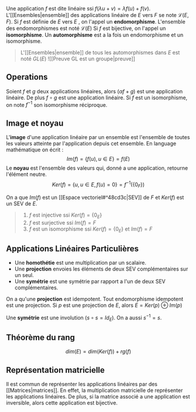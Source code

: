Une application $f$ est dite linéaire ssi $f(\lambda u + v) = \lambda f(u) + f(v)$.
L'[[Ensembles|ensemble]] des applications linéaire de $E$ vers $F$ se note $\mathcal{L}(E, F)$.
Si $f$ est définie de $E$ vers $E$ , on l'appel un **endomorphisme**. L'ensemble des endomorphismes est noté $\mathcal{L}(E)$ 
Si $f$ est bijective, on l'appel un **isomorphisme**.
Un **automorphisme** est a la fois un endomorphisme et un isomorphisme.

>L'[[Ensembles|ensemble]]  de tous les automorphismes dans $E$  est noté  $GL(E)$ ![[Preuve GL est un groupe|preuve]]

## Operations
Soient $f$ et $g$ deux applications linéaires, alors $(\alpha f + g)$ est une application linéaire.
De plus $f \circ g$ est une application linéaire. 
Si $f$ est un isomorphisme, on note $f^{-1}$ son isomorphisme réciproque. 

## Image et noyau
L'**image** d'une application linéaire par un ensemble est l'ensemble de toutes les valeurs atteinte par l'application depuis cet ensemble. En language mathématique on écrit :
$$
Im(f) = \{f(u), u \in E \} = f(E)
$$
Le **noyau** est l'ensemble des valeurs qui, donné a une application, retourne l'élément neutre.
$$
Ker(f) = \{u, u \in E, f(u) = 0\} = f^{-1} (\{0_F \})
$$

On a que $Im(f)$ est un [[Espace vectoriel#^48cd3c|SEV]] de $F$ et $Ker(f)$ est un SEV de $E$. 

> 1. $f$ est injective ssi $Ker(f) = \{0_E\}$
> 2. $f$ est surjective ssi $Im(f) = F$
> 3. $f$ est un isomorphisme ssi $Ker(f) = \{0_E\}$ et $Im(f) = F$

## Applications Linéaires Particulières

- Une **homothétie** est une multiplication par un scalaire.
- Une **projection** envoies les éléments de deux SEV complémentaires sur un seul. 
- Une **symétrie** est une symétrie par rapport a l'un de deux SEV complémentaires.

On a qu'une **projection** est idempotent. Tout endomorphisme idempotent est une projection. 
Si $p$ est une projection de $E$, alors $E = Ker(p) \oplus Im(p)$  

Une **symétrie** est une involution ($s \circ s = Id_E$). On a aussi $s^{-1} = s$. 

## Théorème du rang
$$
dim(E) = dim(Ker(f)) + rg(f)
$$

## Représentation matricielle
Il est commun de représenter les applications linéaires par des [[Matrices|matrices]]. En effet, la multiplication matricielle de représenter les applications linéaires. De plus, si la matrice associé a une application est inversible, alors cette application est bijective. 